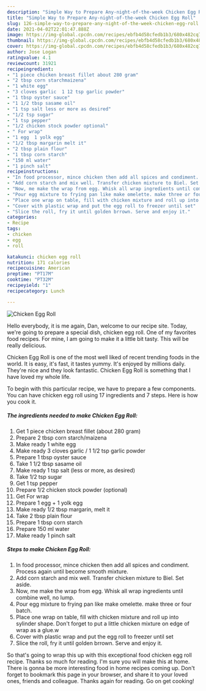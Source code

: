 ```yaml
---
description: "Simple Way to Prepare Any-night-of-the-week Chicken Egg Roll"
title: "Simple Way to Prepare Any-night-of-the-week Chicken Egg Roll"
slug: 126-simple-way-to-prepare-any-night-of-the-week-chicken-egg-roll
date: 2021-04-02T22:01:47.888Z
image: https://img-global.cpcdn.com/recipes/ebfb4d58cfedb1b3/680x482cq70/chicken-egg-roll-recipe-main-photo.jpg
thumbnail: https://img-global.cpcdn.com/recipes/ebfb4d58cfedb1b3/680x482cq70/chicken-egg-roll-recipe-main-photo.jpg
cover: https://img-global.cpcdn.com/recipes/ebfb4d58cfedb1b3/680x482cq70/chicken-egg-roll-recipe-main-photo.jpg
author: Jose Logan
ratingvalue: 4.1
reviewcount: 31921
recipeingredient:
- "1 piece chicken breast fillet about 280 gram"
- "2 tbsp corn starchmaizena"
- "1 white egg"
- "3 cloves garlic  1 12 tsp garlic powder"
- "1 tbsp oyster sauce"
- "1 1/2 tbsp sasame oil"
- "1 tsp salt less or more as desired"
- "1/2 tsp sugar"
- "1 tsp pepper"
- "1/2 chicken stock powder optional"
- " For wrap"
- "1 egg  1 yolk egg"
- "1/2 tbsp margarin melt it"
- "2 tbsp plain flour"
- "1 tbsp corn starch"
- "150 ml water"
- "1 pinch salt"
recipeinstructions:
- "In food processor, mince chicken then add all spices and condiment. Process again until become smooth mixture."
- "Add corn starch and mix well. Transfer chicken mixture to Biel. Set aside."
- "Now, me make the wrap from egg. Whisk all wrap ingredients until combine well, no lump."
- "Pour egg mixture to frying pan like make omelette. make three or four batch."
- "Place one wrap on table, fill with chicken mixture and roll up into sylinder shape. Don&#39;t forget to put a little chicken mixture on edge of wrap as a glue.w"
- "Cover with plastic wrap and put the egg roll to freezer until set"
- "Slice the roll, fry it until golden brrown. Serve and enjoy it."
categories:
- Recipe
tags:
- chicken
- egg
- roll

katakunci: chicken egg roll 
nutrition: 171 calories
recipecuisine: American
preptime: "PT17M"
cooktime: "PT32M"
recipeyield: "1"
recipecategory: Lunch

---
```



![Chicken Egg Roll](https://img-global.cpcdn.com/recipes/ebfb4d58cfedb1b3/680x482cq70/chicken-egg-roll-recipe-main-photo.jpg)

Hello everybody, it is me again, Dan, welcome to our recipe site. Today, we're going to prepare a special dish, chicken egg roll. One of my favorites food recipes. For mine, I am going to make it a little bit tasty. This will be really delicious.



Chicken Egg Roll is one of the most well liked of recent trending foods in the world. It is easy, it's fast, it tastes yummy. It's enjoyed by millions daily. They're nice and they look fantastic. Chicken Egg Roll is something that I have loved my whole life.


To begin with this particular recipe, we have to prepare a few components. You can have chicken egg roll using 17 ingredients and 7 steps. Here is how you cook it.

<!--inarticleads1-->

##### The ingredients needed to make Chicken Egg Roll:

1. Get 1 piece chicken breast fillet (about 280 gram)
1. Prepare 2 tbsp corn starch/maizena
1. Make ready 1 white egg
1. Make ready 3 cloves garlic / 1 1/2 tsp garlic powder
1. Prepare 1 tbsp oyster sauce
1. Take 1 1/2 tbsp sasame oil
1. Make ready 1 tsp salt (less or more, as desired)
1. Take 1/2 tsp sugar
1. Get 1 tsp pepper
1. Prepare 1/2 chicken stock powder (optional)
1. Get  For wrap
1. Prepare 1 egg + 1 yolk egg
1. Make ready 1/2 tbsp margarin, melt it
1. Take 2 tbsp plain flour
1. Prepare 1 tbsp corn starch
1. Prepare 150 ml water
1. Make ready 1 pinch salt




<!--inarticleads2-->

##### Steps to make Chicken Egg Roll:

1. In food processor, mince chicken then add all spices and condiment. Process again until become smooth mixture.
1. Add corn starch and mix well. Transfer chicken mixture to Biel. Set aside.
1. Now, me make the wrap from egg. Whisk all wrap ingredients until combine well, no lump.
1. Pour egg mixture to frying pan like make omelette. make three or four batch.
1. Place one wrap on table, fill with chicken mixture and roll up into sylinder shape. Don&#39;t forget to put a little chicken mixture on edge of wrap as a glue.w
1. Cover with plastic wrap and put the egg roll to freezer until set
1. Slice the roll, fry it until golden brrown. Serve and enjoy it.




So that's going to wrap this up with this exceptional food chicken egg roll recipe. Thanks so much for reading. I'm sure you will make this at home. There is gonna be more interesting food in home recipes coming up. Don't forget to bookmark this page in your browser, and share it to your loved ones, friends and colleague. Thanks again for reading. Go on get cooking!
